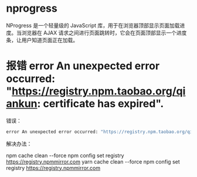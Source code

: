 # nprogress
NProgress 是一个轻量级的 JavaScript 库，用于在浏览器顶部显示页面加载进度。当浏览器在 AJAX 请求之间进行页面跳转时，它会在页面顶部显示一个进度条，让用户知道页面正在加载。

# 报错 error An unexpected error occurred: "https://registry.npm.taobao.org/qiankun: certificate has expired".
错误：
```bash
error An unexpected error occurred: "https://registry.npm.taobao.org/qiankun: certificate has expired".
```
解决办法：

npm cache clean --force
npm config set registry https://registry.npmmirror.com
yarn cache clean --force
npm config set registry https://registry.npmmirror.com
